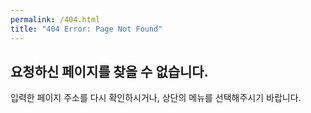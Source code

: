 ```yaml
---
permalink: /404.html
title: "404 Error: Page Not Found"
---
```


## 요청하신 페이지를 찾을 수 없습니다.

입력한 페이지 주소를 다시 확인하시거나, 상단의 메뉴를 선택해주시기 바랍니다.